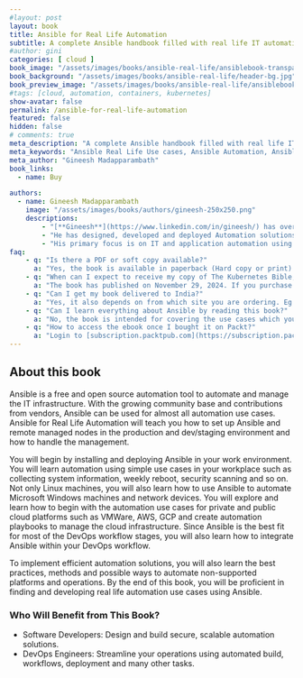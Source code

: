 ```yaml
---
#layout: post
layout: book
title: Ansible for Real Life Automation
subtitle: A complete Ansible handbook filled with real life IT automation use cases
#author: gini
categories: [ cloud ]
book_image: "/assets/images/books/ansible-real-life/ansiblebook-transparent-3d-v1.png"
book_background: "/assets/images/books/ansible-real-life/header-bg.jpg"
book_preview_image: "/assets/images/books/ansible-real-life/ansiblebook.png"
#tags: [cloud, automation, containers, kubernetes]
show-avatar: false
permalink: /ansible-for-real-life-automation
featured: false
hidden: false
# comments: true
meta_description: "A complete Ansible handbook filled with real life IT automation use cases"
meta_keywords: "Ansible Real Life Use cases, Ansible Automation, Ansible Hand Book, Ansible for Enterprise"
meta_author: "Gineesh Madapparambath"
book_links:
  - name: Buy

authors:
  - name: Gineesh Madapparambath
    image: "/assets/images/books/authors/gineesh-250x250.png"
    descriptions:
        - "[**Gineesh**](https://www.linkedin.com/in/gineesh/) has over 15+ years of experience in IT Service Management and consultancy with experience in planning, deploying and supporting Linux based projects."
        - "He has designed, developed and deployed Automation solutions based on Ansible and Ansible Automation Platform (Formerly Ansible Tower), for bare metal/Virtual server build, patching, license management, Network Operations and custom monitoring. Gineesh has coordinated, designed and deployed servers in data centers globally and has cross-cultural experience in classic, private cloud (OpenStack, VMWare)virtual and public cloud environments (AWS, Azure, Google Cloud). Gineesh has handled multiple roles such as Systems Engineer, Automation Specialist, Infrastructure Designer and content author."
        - "His primary focus is on IT and application automation using Ansible, containerization using OpenShift and Kubernetes and Infrastructure automation using Terraform."
faq:
    - q: "Is there a PDF or soft copy available?"
      a: "Yes, the book is available in paperback (Hard copy or print) and eBook (PDF, Mobi, Kindly) formats."
    - q: "When can I expect to receive my copy of The Kubernetes Bible, Second Edition?"
      a: "The book has published on November 29, 2024. If you purchase the e-book or PDF version, you'll receive it immediately. For print copies, there will be a short delay for shipping after publication. You'll receive a notification with tracking information once your book is shipped."
    - q: "Can I get my book delivered to India?"
      a: "Yes, it also depends on from which site you are ordering. Eg: if you are ordering from Amazon, then follow the Amazon delivery availability."
    - q: "Can I learn everything about Ansible by reading this book?"
      a: "No, the book is intended for covering the use cases which you can implement with Ansible automation. The book will help you to start learning Ansible, understand how to find the use cases and how to start with real-life automation in your IT environment."
    - q: "How to access the ebook once I bought it on Packt?"
      a: "Login to [subscription.packtpub.com](https://subscription.packtpub.com). Click on “My Library” (Right top) and select “Owned”. You will find the eBooks you bought."
---
```


## About this book

Ansible is a free and open source automation tool to automate and manage the IT infrastructure. With the growing community base and contributions from vendors, Ansible can be used for almost all automation use cases. Ansible for Real Life Automation will teach you how to set up Ansible and remote managed nodes in the production and dev/staging environment and how to handle the management.

You will begin by installing and deploying Ansible in your work environment. You will learn automation using simple use cases in your workplace such as collecting system information, weekly reboot, security scanning and so on. Not only Linux machines, you will also learn how to use Ansible to automate Microsoft Windows machines and network devices. You will explore and learn how to begin with the automation use cases for private and public cloud platforms such as VMWare, AWS, GCP and create automation playbooks to manage the cloud infrastructure. Since Ansible is the best fit for most of the DevOps workflow stages, you will also learn how to integrate Ansible within your DevOps workflow.

To implement efficient automation solutions, you will also learn the best practices, methods and possible ways to automate non-supported platforms and operations. By the end of this book, you will be proficient in finding and developing real life automation use cases using Ansible.

### Who Will Benefit from This Book?

- Software Developers: Design and build secure, scalable automation solutions.
- DevOps Engineers: Streamline your operations using automated build, workflows, deployment and many other tasks.
